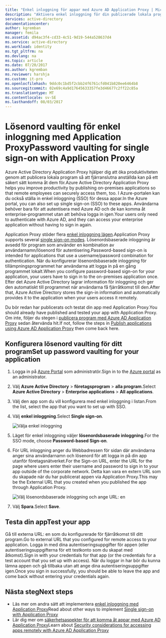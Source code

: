 ```yaml
---
title: "Enkel inloggning för appar med Azure AD Application Proxy | Microsoft Docs"
description: "Aktivera enkel inloggning för din publicerade lokala program med Azure AD Application Proxy på Azure-portalen."
services: active-directory
documentationcenter: 
author: kgremban
manager: femila
ms.assetid: d94ac3f4-cd33-4c51-9d19-544a528637d4
ms.service: active-directory
ms.workload: identity
ms.tgt_pltfrm: na
ms.devlang: na
ms.topic: article
ms.date: 07/20/2017
ms.author: kgremban
ms.reviewer: harshja
ms.custom: it-pro
ms.openlocfilehash: 9ddc0c1bd5f2cbb24f6761cfd041b820ee6464b8
ms.sourcegitcommit: 02e69c4a9d17645633357fe3d46677c2ff22c85a
ms.translationtype: MT
ms.contentlocale: sv-SE
ms.lasthandoff: 08/03/2017
---
```

# <a name="password-vaulting-for-single-sign-on-with-application-proxy"></a><span data-ttu-id="795e2-103">Lösenord vaulting för enkel inloggning med Application Proxy</span><span class="sxs-lookup"><span data-stu-id="795e2-103">Password vaulting for single sign-on with Application Proxy</span></span>

<span data-ttu-id="795e2-104">Azure Active Directory Application Proxy hjälper dig att öka produktiviteten genom att publicera lokala program så att fjärranslutna anställda kan på ett säkert sätt komma åt dem för.</span><span class="sxs-lookup"><span data-stu-id="795e2-104">Azure Active Directory Application Proxy helps you improve productivity by publishing on-premises applications so that remote employees can securely access them, too.</span></span> <span data-ttu-id="795e2-105">I Azure-portalen kan du också ställa in enkel inloggning (SSO) för dessa appar.</span><span class="sxs-lookup"><span data-stu-id="795e2-105">In the Azure portal, you can also set up single sign-on (SSO) to these apps.</span></span> <span data-ttu-id="795e2-106">Användarna behöver bara för att autentisera med Azure AD och de kan komma åt enterprise-programmet utan att behöva logga in igen.</span><span class="sxs-lookup"><span data-stu-id="795e2-106">Your users only need to authenticate with Azure AD, and they can access your enterprise application without having to sign in again.</span></span>

<span data-ttu-id="795e2-107">Application Proxy stöder flera [enkel inloggning lägen](application-proxy-sso-overview.md).</span><span class="sxs-lookup"><span data-stu-id="795e2-107">Application Proxy supports several [single sign-on modes](application-proxy-sso-overview.md).</span></span> <span data-ttu-id="795e2-108">Lösenordsbaserade inloggning är avsedd för program som använder en kombination av användarnamn/lösenord för autentisering.</span><span class="sxs-lookup"><span data-stu-id="795e2-108">Password-based sign-on is intended for applications that use a username/password combination for authentication.</span></span> <span data-ttu-id="795e2-109">När du konfigurerar lösenordsbaserade inloggning för tillämpningsprogrammet har användarna att logga in på en gång programmet lokalt.</span><span class="sxs-lookup"><span data-stu-id="795e2-109">When you configure password-based sign-on for your application, your users have to sign in to the on-premises application once.</span></span> <span data-ttu-id="795e2-110">Efter det Azure Active Directory lagrar information för inloggning och ger den automatiskt till programmet när användarna få fjärråtkomst till den.</span><span class="sxs-lookup"><span data-stu-id="795e2-110">After that, Azure Active Directory stores the sign-in information and automatically provides it to the application when your users access it remotely.</span></span> 

<span data-ttu-id="795e2-111">Du bör redan har publicerats och testat din app med Application Proxy.</span><span class="sxs-lookup"><span data-stu-id="795e2-111">You should already have published and tested your app with Application Proxy.</span></span> <span data-ttu-id="795e2-112">Om inte, följer du stegen i [publicera program med Azure AD Application Proxy](application-proxy-publish-azure-portal.md) sedan återvända hit.</span><span class="sxs-lookup"><span data-stu-id="795e2-112">If not, follow the steps in [Publish applications using Azure AD Application Proxy](application-proxy-publish-azure-portal.md) then come back here.</span></span> 

## <a name="set-up-password-vaulting-for-your-application"></a><span data-ttu-id="795e2-113">Konfigurera lösenord vaulting för ditt program</span><span class="sxs-lookup"><span data-stu-id="795e2-113">Set up password vaulting for your application</span></span>

1. <span data-ttu-id="795e2-114">Logga in på [Azure Portal](https://portal.azure.com) som administratör.</span><span class="sxs-lookup"><span data-stu-id="795e2-114">Sign in to the [Azure portal](https://portal.azure.com) as an administrator.</span></span>
2. <span data-ttu-id="795e2-115">Välj **Azure Active Directory** > **företagsprogram** > **alla program**.</span><span class="sxs-lookup"><span data-stu-id="795e2-115">Select **Azure Active Directory** > **Enterprise applications** > **All applications**.</span></span>
3. <span data-ttu-id="795e2-116">Välj den app som du vill konfigurera med enkel inloggning i listan.</span><span class="sxs-lookup"><span data-stu-id="795e2-116">From the list, select the app that you want to set up with SSO.</span></span>  
4. <span data-ttu-id="795e2-117">Välj **enkel inloggning**.</span><span class="sxs-lookup"><span data-stu-id="795e2-117">Select **Single sign-on**.</span></span>

   ![Välja enkel inloggning](./media/application-proxy-sso-azure-portal/select-sso.png)

5. <span data-ttu-id="795e2-119">Läget för enkel inloggning väljer **lösenordsbaserade inloggning**.</span><span class="sxs-lookup"><span data-stu-id="795e2-119">For the SSO mode, choose **Password-based Sign-on**.</span></span>
6. <span data-ttu-id="795e2-120">För URL inloggning anger du Webbadressen för sidan där användarna anger sina användarnamn och lösenord för att logga in på din app utanför företagsnätverket.</span><span class="sxs-lookup"><span data-stu-id="795e2-120">For the Sign-on URL, enter the URL for the page where users enter their username and password to sign in to your app outside of the corporate network.</span></span> <span data-ttu-id="795e2-121">Detta kan vara en extern URL som du skapade när du har publicerat appen via Application Proxy.</span><span class="sxs-lookup"><span data-stu-id="795e2-121">This may be the External URL that you created when you published the app through Application Proxy.</span></span> 

   ![Välj lösenordsbaserade inloggning och ange URL: en](./media/application-proxy-sso-azure-portal/password-sso.png)

7. <span data-ttu-id="795e2-123">Välj **Spara**.</span><span class="sxs-lookup"><span data-stu-id="795e2-123">Select **Save**.</span></span>

<!-- Need to repro?
7. The page should tell you that a sign-in form was successfully detected at the provided URL. If it doesn't, select **Configure [your app name] Password Single Sign-on Settings** and choose **Manually detect sign-in fields**. Follow the instructions to point out where the sign-in credentials go. 
-->

## <a name="test-your-app"></a><span data-ttu-id="795e2-124">Testa din app</span><span class="sxs-lookup"><span data-stu-id="795e2-124">Test your app</span></span>

<span data-ttu-id="795e2-125">Gå till externa URL: en som du konfigurerade för fjärråtkomst till ditt program.</span><span class="sxs-lookup"><span data-stu-id="795e2-125">Go to external URL that you configured for remote access to your application.</span></span> <span data-ttu-id="795e2-126">Logga in med dina autentiseringsuppgifter för appen (eller autentiseringsuppgifterna för ett testkonto som du skapat med åtkomst).</span><span class="sxs-lookup"><span data-stu-id="795e2-126">Sign in with your credentials for that app (or the credentials for a test account that you set up with access).</span></span> <span data-ttu-id="795e2-127">När du loggar in har bör du kunna lämna appen och gå tillbaka utan att ange dina autentiseringsuppgifter igen.</span><span class="sxs-lookup"><span data-stu-id="795e2-127">Once you sign in successfully, you should be able to leave the app and come back without entering your credentials again.</span></span> 

## <a name="next-steps"></a><span data-ttu-id="795e2-128">Nästa steg</span><span class="sxs-lookup"><span data-stu-id="795e2-128">Next steps</span></span>

- <span data-ttu-id="795e2-129">Läs mer om andra sätt att implementera [enkel inloggning med Application Proxy](application-proxy-sso-overview.md)</span><span class="sxs-lookup"><span data-stu-id="795e2-129">Read about other ways to implement [Single sign-on with Application Proxy](application-proxy-sso-overview.md)</span></span>
- <span data-ttu-id="795e2-130">Lär dig mer om [säkerhetsaspekter för att komma åt appar med Azure AD Application Proxy](application-proxy-security-considerations.md)</span><span class="sxs-lookup"><span data-stu-id="795e2-130">Learn about [Security considerations for accessing apps remotely with Azure AD Application Proxy](application-proxy-security-considerations.md)</span></span>